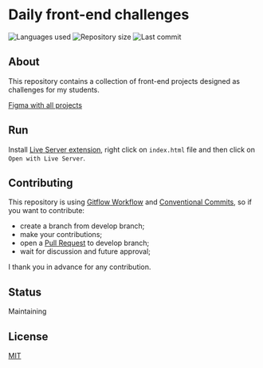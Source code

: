 # Daily front-end challenges

![Languages used](https://img.shields.io/github/languages/count/isadfrn/daily-front-challenges?style=flat-square)
![Repository size](https://img.shields.io/github/repo-size/isadfrn/daily-front-challenges?style=flat-square)
![Last commit](https://img.shields.io/github/last-commit/isadfrn/daily-front-challenges?style=flat-square)

## About

This repository contains a collection of front-end projects designed as challenges for my students.

[Figma with all projects](https://www.figma.com/design/nLVBGUpzexiYLFfcPYjLeh/Daily-front-end-challenges?node-id=0%3A1&t=BODHNRzK6GAv70jC-1)

## Run

Install [Live Server extension](https://marketplace.visualstudio.com/items?itemName=ritwickdey.LiveServer), right click on `index.html` file and then click on `Open with Live Server`.

## Contributing

This repository is using [Gitflow Workflow](https://www.atlassian.com/git/tutorials/comparing-workflows/gitflow-workflow) and [Conventional Commits](https://www.conventionalcommits.org/en/v1.0.0/), so if you want to contribute:

- create a branch from develop branch;
- make your contributions;
- open a [Pull Request](https://docs.github.com/en/pull-requests/collaborating-with-pull-requests/proposing-changes-to-your-work-with-pull-requests/creating-a-pull-request) to develop branch;
- wait for discussion and future approval;

I thank you in advance for any contribution.

## Status

Maintaining

## License

[MIT](./LICENSE)
